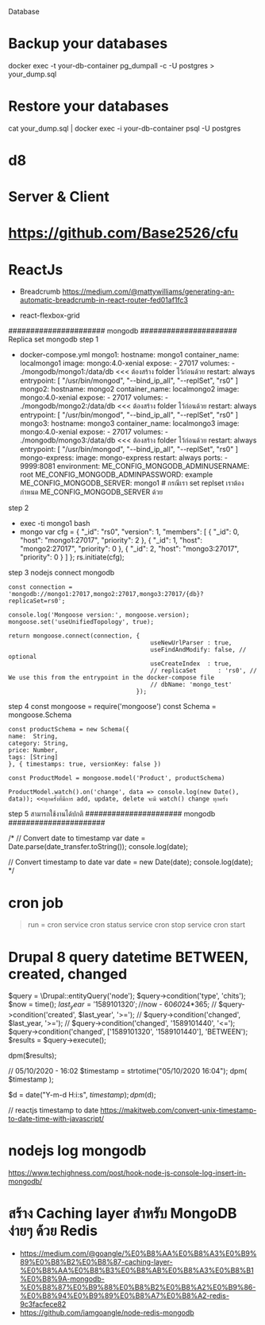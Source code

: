 Database 
# Backup your databases
docker exec -t your-db-container pg_dumpall -c -U postgres > your_dump.sql

# Restore your databases
cat your_dump.sql | docker exec -i your-db-container psql -U postgres
# d8

# Server & Client
# https://github.com/Base2526/cfu 

# ReactJs
- Breadcrumb
https://medium.com/@mattywilliams/generating-an-automatic-breadcrumb-in-react-router-fed01af1fc3

- react-flexbox-grid

###################### mongodb ######################
Replica set mongodb
step 1
- docker-compose.yml
mongo1:
    hostname: mongo1
    container_name: localmongo1
    image: mongo:4.0-xenial
    expose:
      - 27017
    volumes:
      - ./mongodb/mongo1:/data/db <<< ต้องสร้าง folder ไว้ก่อนด้วย
    restart: always
    entrypoint: [ "/usr/bin/mongod", "--bind_ip_all", "--replSet", "rs0" ]
mongo2:
    hostname: mongo2
    container_name: localmongo2
    image: mongo:4.0-xenial
    expose:
      - 27017
    volumes:
      - ./mongodb/mongo2:/data/db <<< ต้องสร้าง folder ไว้ก่อนด้วย
    restart: always
    entrypoint: [ "/usr/bin/mongod", "--bind_ip_all", "--replSet", "rs0" ]
mongo3:
    hostname: mongo3
    container_name: localmongo3
    image: mongo:4.0-xenial
    expose:
      - 27017
    volumes:
      - ./mongodb/mongo3:/data/db <<< ต้องสร้าง folder ไว้ก่อนด้วย
    restart: always
    entrypoint: [ "/usr/bin/mongod", "--bind_ip_all", "--replSet", "rs0" ]
mongo-express:
    image: mongo-express
    restart: always
    ports:
      - 9999:8081
    environment:
      ME_CONFIG_MONGODB_ADMINUSERNAME: root
      ME_CONFIG_MONGODB_ADMINPASSWORD: example
      ME_CONFIG_MONGODB_SERVER: mongo1  # กรณีเรา set replset เราต้องกำหนด ME_CONFIG_MONGODB_SERVER ด้วย

step 2
 - exec -ti mongo1 bash
 - mongo
    var cfg = {
        "_id": "rs0",
        "version": 1,
        "members": [
        {
            "_id": 0,
            "host": "mongo1:27017",
            "priority": 2
        },
        {
            "_id": 1,
            "host": "mongo2:27017",
            "priority": 0
        },
        {
            "_id": 2,
            "host": "mongo3:27017",
            "priority": 0
        }
        ]
    };
    rs.initiate(cfg);

step 3
    nodejs connect mongodb

    const connection = 'mongodb://mongo1:27017,mongo2:27017,mongo3:27017/{db}?replicaSet=rs0';
      
    console.log('Mongoose version:', mongoose.version);
    mongoose.set('useUnifiedTopology', true);

    return mongoose.connect(connection, {
                                            useNewUrlParser : true,
                                            useFindAndModify: false, // optional
                                            useCreateIndex  : true,
                                            // replicaSet      : 'rs0', // We use this from the entrypoint in the docker-compose file
                                            // dbName: 'mongo_test'
                                        });
        
step 4
    const mongoose = require('mongoose')
    const Schema = mongoose.Schema

    const productSchema = new Schema({
    name:  String,
    category: String,
    price: Number,
    tags: [String]
    }, { timestamps: true, versionKey: false })

    const ProductModel = mongoose.model('Product', productSchema)

    ProductModel.watch().on('change', data => console.log(new Date(), data)); <<ทุกครั้งที่มีการ add, update, delete จะมี watch() change ทุกครั้ง

step 5 
สามารถใช้งานได้ปกติ
###################### mongodb ######################


/*
  // Convert date to timestamp
  var date = Date.parse(date_transfer.toString());
  console.log(date);

  // Convert timestamp to date
  var date = new Date(date);
  console.log(date);
*/


# cron job
> run  = cron
service cron status
service cron stop
service cron start

# Drupal 8  query datetime BETWEEN, created, changed
$query = \Drupal::entityQuery('node');
$query->condition('type', 'chits');
$now = time();
$last_year = '1589101320';//$now - 60*60*24*365; 
// $query->condition('created', $last_year', '>=');
// $query->condition('changed', $last_year, '>=');
// $query->condition('changed', '1589101440', '<=');
$query->condition('changed', ['1589101320', '1589101440'], 'BETWEEN');
$results = $query->execute();

dpm($results);

// 05/10/2020 - 16:02
$timestamp = strtotime("05/10/2020 16:04");
dpm( $timestamp );

$d = date("Y-m-d H:i:s", $timestamp);
dpm($d);

// reactjs  timestamp to date
https://makitweb.com/convert-unix-timestamp-to-date-time-with-javascript/

# nodejs log mongodb
https://www.techighness.com/post/hook-node-js-console-log-insert-in-mongodb/

# สร้าง Caching layer สำหรับ MongoDB ง่ายๆ ด้วย Redis
- https://medium.com/@goangle/%E0%B8%AA%E0%B8%A3%E0%B9%89%E0%B8%B2%E0%B8%87-caching-layer-%E0%B8%AA%E0%B8%B3%E0%B8%AB%E0%B8%A3%E0%B8%B1%E0%B8%9A-mongodb-%E0%B8%87%E0%B9%88%E0%B8%B2%E0%B8%A2%E0%B9%86-%E0%B8%94%E0%B9%89%E0%B8%A7%E0%B8%A2-redis-9c3facfece82
- https://github.com/iamgoangle/node-redis-mongodb
